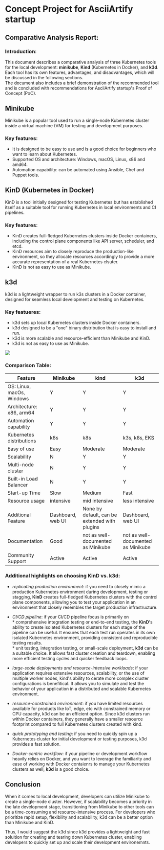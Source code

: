 # Concept Project for AsciiArtify startup
## Comparative Analysis Report:

### Introduction: 
  This document describes a comparative analysis of three Kubernetes tools for the local development: **minikube**, **Kind** (Kubernetes in Docker), and **k3d**.
  </br>
  Each tool has its own features, advantages, and disadvantages, which will be discussed in the following sections.
  </br>
  The document also includes a brief demonstration of the recommended tool and is concluded with recommendations for AsciiArtify startup's Proof of Concept (PoC).


## Minikube
  
  Minikube is a popular tool used to run a single-node Kubernetes cluster inside a virtual machine (VM) for testing and development purposes.
  
### Key features:
- It is designed to be easy to use and is a good choice for beginners who want to learn about Kubernetes. 
- Supported OS and architecture: Windows, macOS, Linux, x86 and amd64. 
- Automation capability: can be automated using Ansible, Chef and Puppet tools.

## KinD (Kubernetes in Docker) 

  KinD is a tool initially designed for testing Kubernetes but has established itself as a suitable tool for running Kubernetes in local environments and CI pipelines.

### Key features:
- KinD creates full-fledged Kubernetes clusters inside Docker containers, including the control plane components like API server, scheduler, and etcd.
- KinD resources aim to closely reproduce the production-like environment, so they allocate resources accordingly to provide a more accurate representation of a real Kubernetes clsuter.
- KinD is not as easy to use as Minikube. 
 
## k3d 

  k3d is a lightweight wrapper to run k3s clusters in a Docker container, designed for seamless local development and testing on Kubernetes.

### Key featueres:
- k3d sets up local Kubernetes clusters inside Docker containers.
- k3d designed to be a "one" binary distribution that is easy to install and run.
- k3d is more scalable and resource-efficient than Minikube and KinD.
- k3d is not as easy to use as Minikube.

![](https://github.com/ng-n/AsciiArtify/.data/k3d.gif)

### Comparison Table:
| Feature                    | Minikube | kind | k3d |                      
|----------------------------|----------|------|-----|
| OS: Linux, macOs, Windows   | Y | Y | Y  |
| Architecture: x86, arm64   |  Y | Y | Y  |
| Automation capability           | Y | Y | Y|
| Kubernetes distributions | k8s | k8s | k3s, k8s, EKS |
| Easy of use | Easy | Moderate | Moderate |
| Scalability                |    N     |  Y   |  Y   |                                         
| Multi-node cluster         |    N     |  Y   |  Y   |
| Built-in Load Balancer     |    N     |  Y   |  Y   |
| Start-up Time              |   Slow   | Medium |Fast|
| Resource usage             | intensive| mid intensive |  less intensive |
| Additional Feature         | Dashboard, web UI | None by default, can be extended with plugins | Dashboard, web UI |
| Documentation             |   Good     | not as well-documented as Minikube   | not as well-documented as Minikube  |
| Community Support          |  Active     | Active | Active |

### Additional highlights on choosing KinD vs. k3d:
 - *replicating production environment*: if you need to closely mimic a production Kubernetes environment during development, testing or stagging, **KinD** creates full-fledged Kubernetes clusters with the control plane components, allowing you to test your application in an environment that closely resembles the target production infrastructure.
 - *CI/CD pipeline*: if your CI/CD pipeline focus is primarily on </br> * comprehensive integration testing or end-to-end testing, the **KinD**'s ability to create isolated Kubernetes clusters for each stage of the pipeline can be useful. It ensures that each test run operates in its own isolated Kubernetes environment, providing consistent and reproducible testing results.
</br> * unit testing, integration testing, or small-scale deployment, **k3d** can be a suitable choice. It allows fast cluster creation and teardown, enabling more efficient testing cycles and quicker feedback loops. 
 - *large-scale deployments and resource-intensive workloads*: if your application requires extensive resources, scalability, or the use of multiple worker nodes, kind's ability to cerate more complex cluster configurations is benefitical. It allows you to simulate and test the behavior of your application in a distributed and scalable Kubernetes environment.

- *resource-constrained environment*: if you have limited resources available for products like IoT, edge, etc with constrained memory or CPU capacity, k3d can be an efficient option. Since k3d clusters run within Docker containers, they generally have a smaller resource footprint compared to full Kubernetes clusters created with kind.

- *quick prototyping and testing*: if you need to quickly spin up a Kubernetes cluster for initial development or testing purposes, k3d provides a fast solution.

- *Docker-centric workflow*: if your pipeline or development workflow heavily relies on Docker, and you want to leverage the familiarity and ease of working with Docker contaienrs to manage your Kubernetes clusters as well, **k3d** is a good choice.

## Conclusion

When it comes to local development, developers can utilize Minikube to create a single-node cluster. However, if scalability becomes a priority in the late development stage, transitioning from Minikube to other tools can be a time-consuming and resource-intensive process. For developers who prioritize rapid setup, flexibility and scalability, k3d can be a better option than Minikube and KinD. 

Thus, I would suggest the k3d since k3d provides a lightweight and fast soluition for creating and tearing down Kubernetes cluster, enabling developers to quickly set up and scale their development environemnts. 




